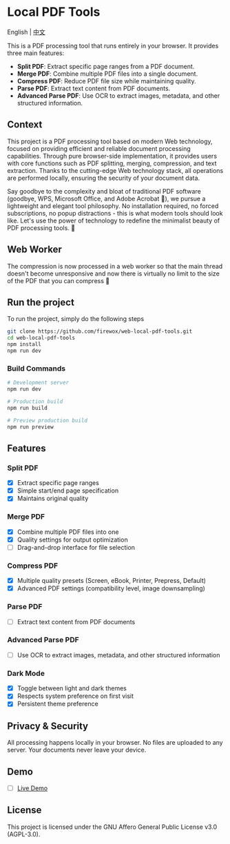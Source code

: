 # Local PDF Tools

English | [中文](README_CN.md)

This is a PDF processing tool that runs entirely in your browser. It provides three main features:
- **Split PDF**: Extract specific page ranges from a PDF document.
- **Merge PDF**: Combine multiple PDF files into a single document.
- **Compress PDF**: Reduce PDF file size while maintaining quality.
- **Parse PDF**: Extract text content from PDF documents.
- **Advanced Parse PDF**: Use OCR to extract images, metadata, and other structured information.

## Context

This project is a PDF processing tool based on modern Web technology, focused on providing efficient and reliable document processing capabilities. Through pure browser-side implementation, it provides users with core functions such as PDF splitting, merging, compression, and text extraction. Thanks to the cutting-edge Web technology stack, all operations are performed locally, ensuring the security of your document data.

Say goodbye to the complexity and bloat of traditional PDF software (goodbye, WPS, Microsoft Office, and Adobe Acrobat 👋), we pursue a lightweight and elegant tool philosophy. No installation required, no forced subscriptions, no popup distractions - this is what modern tools should look like. Let's use the power of technology to redefine the minimalist beauty of PDF processing tools. 🚀

## Web Worker

The compression is now processed in a web worker so that the main thread doesn't become unresponsive and now there is virtually no limit to the size of the PDF that you can compress :tada:

## Run the project

To run the project, simply do the following steps

```bash
git clone https://github.com/firewox/web-local-pdf-tools.git
cd web-local-pdf-tools
npm install
npm run dev
```

### Build Commands

```bash
# Development server
npm run dev

# Production build
npm run build

# Preview production build
npm run preview
```

## Features

### Split PDF
- [x] Extract specific page ranges
- [x] Simple start/end page specification
- [x] Maintains original quality

### Merge PDF
- [x] Combine multiple PDF files into one
- [x] Quality settings for output optimization
- [ ] Drag-and-drop interface for file selection

### Compress PDF
- [x] Multiple quality presets (Screen, eBook, Printer, Prepress, Default)
- [x] Advanced PDF settings (compatibility level, image downsampling)

### Parse PDF
- [ ] Extract text content from PDF documents

### Advanced Parse PDF
- [ ] Use OCR to extract images, metadata, and other structured information

### Dark Mode
- [x] Toggle between light and dark themes
- [x] Respects system preference on first visit
- [x] Persistent theme preference

## Privacy & Security

All processing happens locally in your browser. No files are uploaded to any server. Your documents never leave your device.

## Demo

- [ ] [Live Demo](https://firewox.github.io/local-pdf-tools/)

## License

This project is licensed under the GNU Affero General Public License v3.0 (AGPL-3.0).
